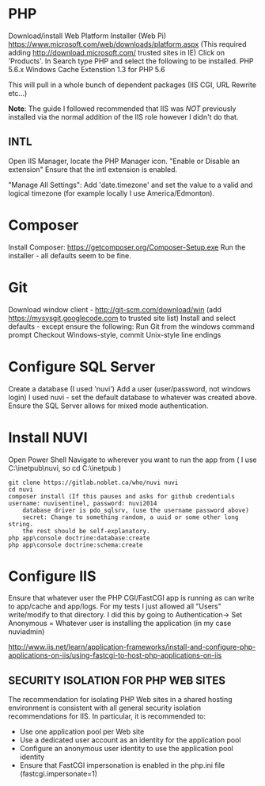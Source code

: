 PHP
===================
Download/install Web Platform Installer (Web Pi) https://www.microsoft.com/web/downloads/platform.aspx
(This required adding http://download.microsoft.com/ trusted sites in IE)
Click on 'Products'. 
In Search type PHP and select the following to be installed.
PHP 5.6.x 
    Windows Cache Extenstion 1.3 for PHP 5.6

This will pull in a whole bunch of dependent packages (IIS CGI, URL Rewrite etc...)

**Note**: The guide I followed recommended that IIS was *NOT* previously installed via the normal addition of the IIS role however I didn't do that. 

INTL
----
Open IIS Manager, locate the PHP Manager icon.
"Enable or Disable an extension"
Ensure that the intl extension is enabled.

"Manage All Settings":
Add 'date.timezone' and set the value to a valid and logical timezone (for example locally I use America/Edmonton).

Composer
===================

Install Composer:
https://getcomposer.org/Composer-Setup.exe
Run the installer - all defaults seem to be fine.

Git
===================
Download window client - http://git-scm.com/download/win (add https://mysysgit.googlecode.com to trusted site list)
Install and select defaults - except ensure the following:
    Run Git from the windows command prompt
    Checkout Windows-style, commit Unix-style line endings

Configure SQL Server
===================
Create a database (I used 'nuvi')
Add a user (user/password, not windows login) I used nuvi - set the default database to whatever was created above.
Ensure the SQL Server allows for mixed mode authentication.

Install NUVI
===================
Open Power Shell
Navigate to wherever you want to run the app from ( I use C:\inetpub\nuvi, so cd C:\inetpub )

```
git clone https://gitlab.noblet.ca/who/nuvi nuvi
cd nuvi
composer install (If this pauses and asks for github credentials username: nuvisentinel, password: nuvi2014
    database driver is pdo_sqlsrv, (use the username password above)
    secret: Change to something random, a uuid or some other long string.
    the rest should be self-explanatory. 
php app\console doctrine:database:create
php app\console doctrine:schema:create
```

Configure IIS
===================
Ensure that whatever user the PHP CGI/FastCGI app is running as can write to app/cache and app/logs. For my tests I just allowed all "Users" write/modify to that directory.
I did this by going to Authentication-> Set Anonymous = Whatever user is installing the application (in my case nuviadmin)

http://www.iis.net/learn/application-frameworks/install-and-configure-php-applications-on-iis/using-fastcgi-to-host-php-applications-on-iis

SECURITY ISOLATION FOR PHP WEB SITES
------------------------------------

The recommendation for isolating PHP Web sites in a shared hosting environment is consistent with all general security isolation recommendations for IIS. In particular, it is recommended to:

* Use one application pool per Web site
* Use a dedicated user account as an identity for the application pool
* Configure an anonymous user identity to use the application pool identity
* Ensure that FastCGI impersonation is enabled in the php.ini file (fastcgi.impersonate=1)
